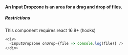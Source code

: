 #### An Input Dropzone is an area for a drag and drop of files.

##### Restrictions

This component requires react 16.8+ (hooks)

```js
<div>
  <InputDropzone onDrop={file => console.log(file)} />
</div>
```

